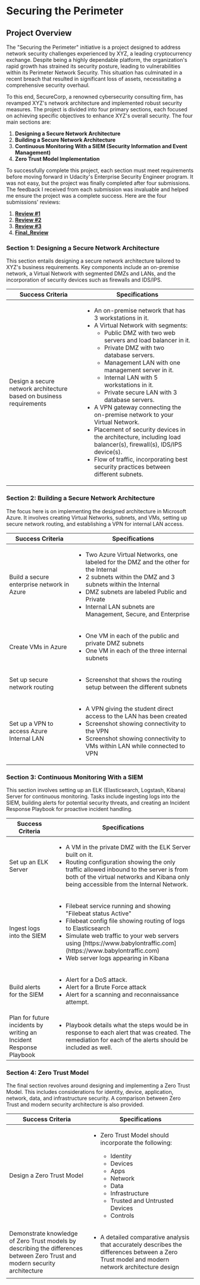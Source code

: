 # Securing the Perimeter

## Project Overview

The "Securing the Perimeter" initiative is a project designed to address network security challenges experienced by XYZ, a leading cryptocurrency exchange. Despite being a highly dependable platform, the organization's rapid growth has strained its security posture, leading to vulnerabilities within its Perimeter Network Security. This situation has culminated in a recent breach that resulted in significant loss of assets, necessitating a comprehensive security overhaul. 

To this end, SecureCorp, a renowned cybersecurity consulting firm, has revamped XYZ's network architecture and implemented robust security measures. The project is divided into four primary sections, each focused on achieving specific objectives to enhance XYZ's overall security. The four main sections are:

1. **Designing a Secure Network Architecture**
2. **Building a Secure Network Architecture**
3. **Continuous Monitoring With a SIEM (Security Information and Event Management)**
4. **Zero Trust Model Implementation**

To successfully complete this project, each section must meet requirements before moving forward in Udacity's Enterprise Security Engineer program. It was not easy, but the project was finally completed after four submissions. The feedback I received from each submission was invaluable and helped me ensure the project was a complete success. Here are the four submissions' reviews:

1. **[Review #1](https://github.com/krillavilla/Securing-the-Perimeter/blob/main/Review_1.md)**
2. **[Review #2](https://github.com/krillavilla/Securing-the-Perimeter/blob/main/Review_2.md)**
3. **[Review #3](https://github.com/krillavilla/Securing-the-Perimeter/blob/main/Review_3.md)**
4. **[Final_Review](https://github.com/krillavilla/Securing-the-Perimeter/blob/main/Final_Review.md)**

### Section 1: Designing a Secure Network Architecture

This section entails designing a secure network architecture tailored to XYZ's business requirements. Key components include an on-premise network, a Virtual Network with segmented DMZs and LANs, and the incorporation of security devices such as firewalls and IDS/IPS.

<table>
  <thead>
    <tr>
      <th>Success Criteria</th>
      <th>Specifications</th>
    </tr>
  </thead>
  <tbody>
    <tr>
      <td>Design a secure network architecture based on business requirements</td>
      <td>
        <ul>
          <li>An on-premise network that has 3 workstations in it.</li>
          <li>A Virtual Network with segments:
            <ul>
              <li>Public DMZ with two web servers and load balancer in it.</li>
              <li>Private DMZ with two database servers.</li>
              <li>Management LAN with one management server in it.</li>
              <li>Internal LAN with 5 workstations in it.</li>
              <li>Private secure LAN with 3 database servers.</li>
            </ul>
          </li>
          <li>A VPN gateway connecting the on-premise network to your Virtual Network.</li>
          <li>Placement of security devices in the architecture, including load balancer(s), firewall(s), IDS/IPS device(s).</li>
          <li>Flow of traffic, incorporating best security practices between different subnets.</li>
        </ul>
      </td>
    </tr>
  </tbody>
</table>

### Section 2: Building a Secure Network Architecture

The focus here is on implementing the designed architecture in Microsoft Azure. It involves creating Virtual Networks, subnets, and VMs, setting up secure network routing, and establishing a VPN for internal LAN access.

<table>
  <thead>
    <tr>
      <th>Success Criteria</th>
      <th>Specifications</th>
    </tr>
  </thead>
  <tbody>
    <tr>
      <td>Build a secure enterprise network in Azure</td>
      <td>
        <ul>
          <li>Two Azure Virtual Networks, one labeled for the DMZ and the other for the Internal</li>
          <li>2 subnets within the DMZ and 3 subnets within the Internal</li>
          <li>DMZ subnets are labeled Public and Private</li>
          <li>Internal LAN subnets are Management, Secure, and Enterprise</li>
        </ul>
      </td>
    </tr>
    <tr>
      <td>Create VMs in Azure</td>
      <td>
        <ul>
          <li>One VM in each of the public and private DMZ subnets</li>
          <li>One VM in each of the three internal subnets</li>
        </ul>
      </td>
    </tr>
    <tr>
      <td>Set up secure network routing</td>
      <td>
        <ul>
          <li>Screenshot that shows the routing setup between the different subnets</li>
        </ul>
      </td>
    </tr>
    <tr>
      <td>Set up a VPN to access Azure Internal LAN</td>
      <td>
        <ul>
          <li>A VPN giving the student direct access to the LAN has been created</li>
          <li>Screenshot showing connectivity to the VPN</li>
          <li>Screenshot showing connectivity to VMs within LAN while connected to VPN</li>
        </ul>
      </td>
    </tr>
  </tbody>
</table>

### Section 3: Continuous Monitoring With a SIEM

This section involves setting up an ELK (Elasticsearch, Logstash, Kibana) Server for continuous monitoring. Tasks include ingesting logs into the SIEM, building alerts for potential security threats, and creating an Incident Response Playbook for proactive incident handling.

<table>
  <thead>
    <tr>
      <th>Success Criteria</th>
      <th>Specifications</th>
    </tr>
  </thead>
  <tbody>
    <tr>
      <td>Set up an ELK Server</td>
      <td>
        <ul>
          <li>A VM in the private DMZ with the ELK Server built on it.</li>
          <li>Routing configuration showing the only traffic allowed inbound to the server is from both of the virtual networks and Kibana only being accessible from the Internal Network.</li>
        </ul>
      </td>
    </tr>
    <tr>
      <td>Ingest logs into the SIEM</td>
      <td>
        <ul>
          <li>Filebeat service running and showing "Filebeat status Active"</li>
          <li>Filebeat config file showing routing of logs to Elasticsearch</li>
          <li>Simulate web traffic to your web servers using [https://www.babylontraffic.com](https://www.babylontraffic.com)</li>
          <li>Web server logs appearing in Kibana</li>
        </ul>
      </td>
    </tr>
    <tr>
      <td>Build alerts for the SIEM</td>
      <td>
        <ul>
          <li>Alert for a DoS attack.</li>
          <li>Alert for a Brute Force attack</li>
          <li>Alert for a scanning and reconnaissance attempt.</li>
        </ul>
      </td>
    </tr>
    <tr>
      <td>Plan for future incidents by writing an Incident Response Playbook</td>
      <td>
        <ul>
          <li>Playbook details what the steps would be in response to each alert that was created. The remediation for each of the alerts should be included as well.</li>
        </ul>
      </td>
    </tr>
  </tbody>
</table>


### Section 4: Zero Trust Model

The final section revolves around designing and implementing a Zero Trust Model. This includes considerations for identity, device, application, network, data, and infrastructure security. A comparison between Zero Trust and modern security architecture is also provided.

<table>
  <thead>
    <tr>
      <th>Success Criteria</th>
      <th>Specifications</th>
    </tr>
  </thead>
  <tbody>
    <tr>
      <td>Design a Zero Trust Model</td>
      <td>
        <ul>
          <li>Zero Trust Model should incorporate the following:</li>
          <ul>
            <li>Identity</li>
            <li>Devices</li>
            <li>Apps</li>
            <li>Network</li>
            <li>Data</li>
            <li>Infrastructure</li>
            <li>Trusted and Untrusted Devices</li>
            <li>Controls</li>
          </ul>
        </ul>
      </td>
    </tr>
    <tr>
      <td>Demonstrate knowledge of Zero Trust models by describing the differences between Zero Trust and modern security architecture</td>
      <td>
        <ul>
          <li>A detailed comparative analysis that accurately describes the differences between a Zero Trust model and modern network architecture design</li>
        </ul>
      </td>
    </tr>
  </tbody>
</table>
